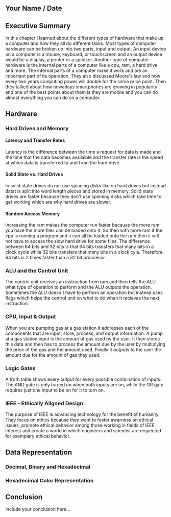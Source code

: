 ## Your Name / Date

## Executive Summary 
In this chapter I learned about the different types of hardware that make up a computer and how they all do different tasks. Most types of computer hardware can be broken up into two parts, input and output. An input device on a computer is a mouse, keyboard, or touchscreen and an output device would be a display, a printer or a speaker. Another type of computer hardware is the internal parts of a computer like a cpu, ram, a hard drive and more. The internal parts of a computer make it work and are an important part of its operation. They also discussed Moore's law and how every two years computing power will double for the same price point. Then they talked about how nowadays smartphones are growing in popularity and one of the best points about them is they are mobile and you can do almost everything you can do on a computer.

## Hardware
### Hard Drives and Memory
#### Latency and Transfer Rates
Latency is the difference between the time a request for data is made and the time that the data becomes availaible and the transfer rate is the speed at which data is transferred to and from the hard drive. 
#### Solid State vs. Hard Drives
In solid state drives do not use spinning disks like on hard drives but instead datat is split into word length pieces and stored in memory. Solid state drives are faster because they don't use spinning disks which take time to get working which are why hard drives are slower.
#### Random Access Memory
Increasing the ram makes the computer run faster because the more ram you have the more files can be loaded onto it. So then with more ram if the cpu is running a program and it can all be loaded onto the ram then it will not have to access the slow hard drive for some files. The difference between 64 bits and 32 bits is that 64 bits transfers that many bits in a clock cycle while 32 bits transfers that many bits in a clock cyle. Therefore 64 bits is 2 times faster than a 32 bit proccesor
### ALU and the Control Unit
The control unit receives an instruction from ram and then tells the ALU what type of operation to perform and the ALU outputs the operation. Sometimes the ALU doesn't have to perform an operation but instead uses flags which helps the control unit on what to do when it recieves the next instruction.
### CPU, Input & Output
When you are pumping gas at a gas station it addresses each of the components that are input, store, process, and output information. A pump at a gas station input is the amount of gas used by the user. It then stores this data and then has to process the amount due by the user by multiplying the price of the gas and the amount used. Finally it outputs to the user the amount due for the amount of gas they used.
### Logic Gates 
A truth table shows every output for every possible combination of inputs. The AND gate is only turned on when both inputs are on, while the OR gate requires just one input to be on for it to turn on.
### IEEE - Ethically Aligned Design
The purpose of IEEE is advancing technology for the benefit of humanity. They focus on ethics because they want to foster awarness on ethical issues, promote ethical behavior among those working in fields of IEEE interest and create a world in which engineers and scientist are respected for exemplary ethical behavior. 
## Data Representation
### Decimal, Binary and Hexadecimal
### Hexadecimal Color Representation

## Conclusion
Include your conclusion here...
